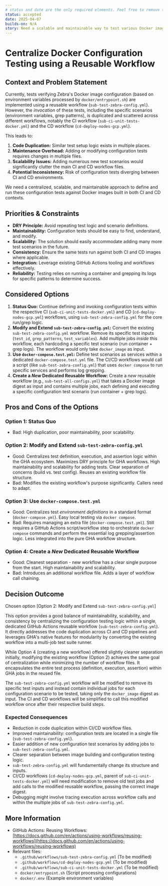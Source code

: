```yaml
---
# status and date are the only required elements. Feel free to remove the rest.
status: accepted
date: 2025-04-07
builds-on: N/A
story: Need a scalable and maintainable way to test various Docker image configurations derived from `.env` variables and `entrypoint.sh` logic, ensuring consistency between CI and CD pipelines. https://github.com/ZcashFoundation/zebra/pull/8948
---
```


# Centralize Docker Configuration Testing using a Reusable Workflow

## Context and Problem Statement

Currently, tests verifying Zebra's Docker image configuration (based on environment variables processed by `docker/entrypoint.sh`) are implemented using a reusable workflow (`sub-test-zebra-config.yml`). However, the _invocation_ of these tests, including the specific scenarios (environment variables, grep patterns), is duplicated and scattered across different workflows, notably the CI workflow (`sub-ci-unit-tests-docker.yml`) and the CD workflow (`cd-deploy-nodes-gcp.yml`).

This leads to:

1. **Code Duplication:** Similar test setup logic exists in multiple places.
2. **Maintenance Overhead:** Adding or modifying configuration tests requires changes in multiple files.
3. **Scalability Issues:** Adding numerous new test scenarios would significantly clutter the main CI and CD workflow files.
4. **Potential Inconsistency:** Risk of configuration tests diverging between CI and CD environments.

We need a centralized, scalable, and maintainable approach to define and run these configuration tests against Docker images built in both CI and CD contexts.

## Priorities & Constraints <!-- optional -->

- **DRY Principle:** Avoid repeating test logic and scenario definitions.
- **Maintainability:** Configuration tests should be easy to find, understand, and modify.
- **Scalability:** The solution should easily accommodate adding many more test scenarios in the future.
- **Consistency:** Ensure the same tests run against both CI and CD images where applicable.
- **Integration:** Leverage existing GitHub Actions tooling and workflows effectively.
- **Reliability:** Testing relies on running a container and grepping its logs for specific patterns to determine success.

## Considered Options

1. **Status Quo:** Continue defining and invoking configuration tests within the respective CI (`sub-ci-unit-tests-docker.yml`) and CD (`cd-deploy-nodes-gcp.yml`) workflows, using `sub-test-zebra-config.yml` for the core run/grep logic.
2. **Modify and Extend `sub-test-zebra-config.yml`:** Convert the existing `sub-test-zebra-config.yml` workflow. Remove its specific test inputs (`test_id`, `grep_patterns`, `test_variables`). Add multiple jobs _inside_ this workflow, each hardcoding a specific test scenario (run container + grep logs). The workflow would only take `docker_image` as input.
3. **Use `docker-compose.test.yml`:** Define test scenarios as services within a dedicated `docker-compose.test.yml` file. The CI/CD workflows would call a script (like `sub-test-zebra-config.yml`) that uses `docker compose` to run specific services and performs log grepping.
4. **Create a _New_ Dedicated Reusable Workflow:** Create a _new_ reusable workflow (e.g., `sub-test-all-configs.yml`) that takes a Docker image digest as input and contains multiple jobs, each defining and executing a specific configuration test scenario (run container + grep logs).

## Pros and Cons of the Options <!-- optional -->

### Option 1: Status Quo

- Bad: High duplication, poor maintainability, poor scalability.

### Option 2: Modify and Extend `sub-test-zebra-config.yml`

- Good: Centralizes test definition, execution, and assertion logic within the GHA ecosystem. Maximizes DRY principle for GHA workflows. High maintainability and scalability for adding tests. Clear separation of concerns (build vs. test config). Reuses an existing workflow file structure.
- Bad: Modifies the existing workflow's purpose significantly. Callers need to adapt.

### Option 3: Use `docker-compose.test.yml`

- Good: Centralizes test _environment definitions_ in a standard format (`docker-compose.yml`). Easy local testing via `docker compose`.
- Bad: Requires managing an extra file (`docker-compose.test.yml`). Still requires a GitHub Actions script/workflow step to orchestrate `docker compose` commands and perform the essential log grepping/assertion logic. Less integrated into the pure GHA workflow structure.

### Option 4: Create a _New_ Dedicated Reusable Workflow

- Good: Cleanest separation - new workflow has a clear single purpose from the start. High maintainability and scalability.
- Bad: Introduces an additional workflow file. Adds a layer of workflow call chaining.

## Decision Outcome

Chosen option [Option 2: Modify and Extend `sub-test-zebra-config.yml`]

This option provides a good balance of maintainability, scalability, and consistency by centralizing the configuration testing logic within a single, dedicated GitHub Actions reusable workflow (`sub-test-zebra-config.yml`). It directly addresses the code duplication across CI and CD pipelines and leverages GHA's native features for modularity by converting the existing workflow into a multi-job test suite runner.

While Option 4 (creating a new workflow) offered slightly cleaner separation initially, modifying the existing workflow (Option 2) achieves the same goal of centralization while minimizing the number of workflow files. It encapsulates the entire test process (definition, execution, assertion) within GHA jobs in the reused file.

The `sub-test-zebra-config.yml` workflow will be modified to remove its specific test inputs and instead contain individual jobs for each configuration scenario to be tested, taking only the `docker_image` digest as input. The CI and CD workflows will be simplified to call this modified workflow once after their respective build steps.

### Expected Consequences <!-- optional -->

- Reduction in code duplication within CI/CD workflow files.
- Improved maintainability: configuration tests are located in a single file (`sub-test-zebra-config.yml`).
- Easier addition of new configuration test scenarios by adding jobs to `sub-test-zebra-config.yml`.
- Clearer separation between image building and configuration testing logic.
- `sub-test-zebra-config.yml` will fundamentally change its structure and inputs.
- CI/CD workflows (`cd-deploy-nodes-gcp.yml`, parent of `sub-ci-unit-tests-docker.yml`) will need modification to remove old test jobs and add calls to the modified reusable workflow, passing the correct image digest.
- Debugging might involve tracing execution across workflow calls and within the multiple jobs of `sub-test-zebra-config.yml`.

## More Information <!-- optional -->

- GitHub Actions: Reusing Workflows: [https://docs.github.com/en/actions/using-workflows/reusing-workflows](https://docs.github.com/en/actions/using-workflows/reusing-workflows)
- Relevant files:
  - `.github/workflows/sub-test-zebra-config.yml` (To be modified)
  - `.github/workflows/cd-deploy-nodes-gcp.yml` (To be modified)
  - `.github/workflows/sub-ci-unit-tests-docker.yml` (To be modified)
  - `docker/entrypoint.sh` (Script processing configurations)
  - `docker/.env` (Example environment variables)
